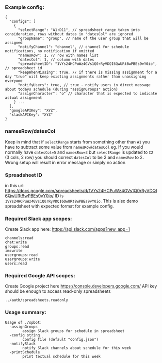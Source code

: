 ### Example config:
```
{
  "configs": [
    {
      "selectRange": "A1:D11", // spreadsheet range taken into consideration, rows without dates in "datesCol" are ignored
      "groupName": "group", // name of the user group that will be assigned
      "notifyChannel": "channel", // channel for schedule notifications, no notification if omitted
      "namesRow": 1, // row with names list
      "datesCol": 1, // column with dates
      "spreadsheetID": "1VYs24HCPuWz4GVs1Q0rRyVDQI6QwURt8wPBEs9vY0io", // spreadsheet id 
      "keepWhenMissing": true, // if there is missing assignment for a day "true" will keep existing assignments rather than unassigning everyone
      "notifyUsers": true, // true - notify users in direct message about todays schedule (during "assignGroups" action)
      "assignCharacter": "o" // character that is expected to indicate actual assignment
    } ...
  ],
  "googleAPIKey": "XYZ",
  "slackAPIKey": "XYZ"
}
```

### namesRow/datesCol
Keep in mind that if `selectRange` starts from something other than `A1` you have to subtract some value from `namesRow`/`datesCol` eg. If you would normally have `datesCol=5` and `namesRow=3` but `selectRange` is updated to `C2` (3 cols, 2 row) you should correct `datesCol` to be 2 and `namesRow` to 2. Wrong setup will result in error message or simply no action.

### Spreadsheet ID
in this url: https://docs.google.com/spreadsheets/d/1VYs24HCPuWz4GVs1Q0rRyVDQI6QwURt8wPBEs9vY0io/ ID is `1VYs24HCPuWz4GVs1Q0rRyVDQI6QwURt8wPBEs9vY0io`.
This is also demo spreadsheet with expected format for example config.

### Required Slack app scopes:

Create Slack app here: https://api.slack.com/apps?new_app=1

```
channels:read
chat:write
groups:read
im:write
usergroups:read
usergroups:write
users:read
```

### Required Google API scopes:
Create Google project here https://console.developers.google.com/
API key should be enough to access read-only spreadsheets

```
../auth/spreadsheets.readonly
```

### Usage summary:
```
Usage of ./spbot:
  -assignGroups
    	assign Slack groups for schedule in spreadsheet
  -config string
    	config file (default "config.json")
  -notifySlack
    	notify Slack channels about schedule for this week
  -printSchedule
    	print textual schedule for this week
```
